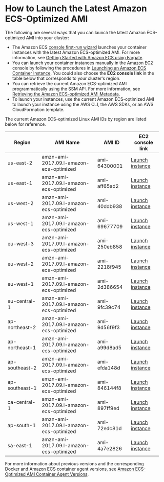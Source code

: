 # How to Launch the Latest Amazon ECS\-Optimized AMI<a name="ecs-optimized_AMI_launch_latest"></a>

The following are several ways that you can launch the latest Amazon ECS\-optimized AMI into your cluster:
+ The Amazon ECS [console first\-run wizard](https://console.aws.amazon.com/ecs/home#/firstRun) launches your container instances with the latest Amazon ECS\-optimized AMI\. For more information, see [Getting Started with Amazon ECS using Fargate](ECS_GetStarted.md)\.
+ You can launch your container instances manually in the Amazon EC2 console by following the procedures in [Launching an Amazon ECS Container Instance](launch_container_instance.md)\. You could also choose the **EC2 console link** in the table below that corresponds to your cluster's region\.
+ You can retrieve the current Amazon ECS\-optimized AMI programmatically using the SSM API\. For more information, see [Retrieving the Amazon ECS\-optimized AMI Metadata](retrieve-ecs-optimized_AMI.md)\.
+ To launch your instances, use the current Amazon ECS\-optimized AMI to launch your instance using the AWS CLI, the AWS SDKs, or an AWS CloudFormation template\.

The current Amazon ECS\-optimized Linux AMI IDs by region are listed below for reference\.


| Region | AMI Name | AMI ID | EC2 console link | 
| --- | --- | --- | --- | 
| us\-east\-2 | amzn\-ami\-2017\.09\.l\-amazon\-ecs\-optimized | ami\-64300001 | [Launch instance](https://console.aws.amazon.com/ec2/v2/home?region=us-east-2#LaunchInstanceWizard:ami=ami-64300001) | 
| us\-east\-1 | amzn\-ami\-2017\.09\.l\-amazon\-ecs\-optimized | ami\-aff65ad2 | [Launch instance](https://console.aws.amazon.com/ec2/v2/home?region=us-east-1#LaunchInstanceWizard:ami=ami-aff65ad2) | 
| us\-west\-2 | amzn\-ami\-2017\.09\.l\-amazon\-ecs\-optimized | ami\-40ddb938 | [Launch instance](https://console.aws.amazon.com/ec2/v2/home?region=us-west-2#LaunchInstanceWizard:ami=ami-40ddb938) | 
| us\-west\-1 | amzn\-ami\-2017\.09\.l\-amazon\-ecs\-optimized | ami\-69677709 | [Launch instance](https://console.aws.amazon.com/ec2/v2/home?region=us-west-1#LaunchInstanceWizard:ami=ami-69677709) | 
| eu\-west\-3 | amzn\-ami\-2017\.09\.l\-amazon\-ecs\-optimized | ami\-250eb858 | [Launch instance](https://console.aws.amazon.com/ec2/v2/home?region=eu-west-3#LaunchInstanceWizard:ami=ami-250eb858) | 
| eu\-west\-2 | amzn\-ami\-2017\.09\.l\-amazon\-ecs\-optimized | ami\-2218f945 | [Launch instance](https://console.aws.amazon.com/ec2/v2/home?region=eu-west-2#LaunchInstanceWizard:ami=ami-2218f945) | 
| eu\-west\-1 | amzn\-ami\-2017\.09\.l\-amazon\-ecs\-optimized | ami\-2d386654 | [Launch instance](https://console.aws.amazon.com/ec2/v2/home?region=eu-west-1#LaunchInstanceWizard:ami=ami-2d386654) | 
| eu\-central\-1 | amzn\-ami\-2017\.09\.l\-amazon\-ecs\-optimized | ami\-9fc39c74 | [Launch instance](https://console.aws.amazon.com/ec2/v2/home?region=eu-central-1#LaunchInstanceWizard:ami=ami-9fc39c74) | 
| ap\-northeast\-2 | amzn\-ami\-2017\.09\.l\-amazon\-ecs\-optimized | ami\-9d56f9f3 | [Launch instance](https://console.aws.amazon.com/ec2/v2/home?region=ap-northeast-2#LaunchInstanceWizard:ami=ami-9d56f9f3) | 
| ap\-northeast\-1 | amzn\-ami\-2017\.09\.l\-amazon\-ecs\-optimized | ami\-a99d8ad5 | [Launch instance](https://console.aws.amazon.com/ec2/v2/home?region=ap-northeast-1#LaunchInstanceWizard:ami=ami-a99d8ad5) | 
| ap\-southeast\-2 | amzn\-ami\-2017\.09\.l\-amazon\-ecs\-optimized | ami\-efda148d | [Launch instance](https://console.aws.amazon.com/ec2/v2/home?region=ap-southeast-2#LaunchInstanceWizard:ami=ami-efda148d) | 
| ap\-southeast\-1 | amzn\-ami\-2017\.09\.l\-amazon\-ecs\-optimized | ami\-846144f8 | [Launch instance](https://console.aws.amazon.com/ec2/v2/home?region=ap-southeast-1#LaunchInstanceWizard:ami=ami-846144f8) | 
| ca\-central\-1 | amzn\-ami\-2017\.09\.l\-amazon\-ecs\-optimized | ami\-897ff9ed | [Launch instance](https://console.aws.amazon.com/ec2/v2/home?region=ca-central-1#LaunchInstanceWizard:ami=ami-897ff9ed) | 
| ap\-south\-1 | amzn\-ami\-2017\.09\.l\-amazon\-ecs\-optimized | ami\-72edc81d | [Launch instance](https://console.aws.amazon.com/ec2/v2/home?region=ap-south-1#LaunchInstanceWizard:ami=ami-72edc81d) | 
| sa\-east\-1 | amzn\-ami\-2017\.09\.l\-amazon\-ecs\-optimized | ami\-4a7e2826 | [Launch instance](https://console.aws.amazon.com/ec2/v2/home?region=sa-east-1#LaunchInstanceWizard:ami=ami-4a7e2826) | 

 For more information about previous versions and the corresponding Docker and Amazon ECS container agent versions, see [Amazon ECS\-Optimized AMI Container Agent Versions](container_agent_versions.md#ecs-optimized-ami-agent-versions)\.